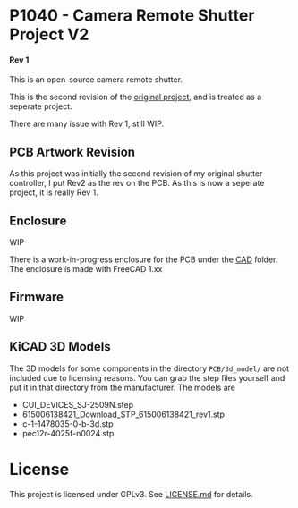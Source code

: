 # P1040 - Camera Remote Shutter Project V2
#### Rev 1

This is an open-source camera remote shutter.

This is the second revision of the [original project](https://github.com/Electro707/camera_remote_shutter), and is treated as a seperate project.

There are many issue with Rev 1, still WIP.

## PCB Artwork Revision
As this project was initially the second revision of my original shutter controller, I put Rev2 as the rev on the PCB. As this is now a seperate project, it is really Rev 1.

## Enclosure
WIP

There is a work-in-progress enclosure for the PCB under the [CAD](CAD) folder. The enclosure is made with FreeCAD 1.xx

## Firmware
WIP

## KiCAD 3D Models
The 3D models for some components in the directory `PCB/3d_model/` are not included due to licensing reasons. You can grab the step files yourself and put it in that directory from the manufacturer. The models are
- CUI_DEVICES_SJ-2509N.step
- 615006138421_Download_STP_615006138421_rev1.stp
- c-1-1478035-0-b-3d.stp
- pec12r-4025f-n0024.stp

# License
This project is licensed under GPLv3. See [LICENSE.md](LICENSE.md) for details.

